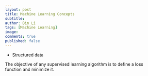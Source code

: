 ```yaml
---
layout: post
title: Machine Learning Concepts
subtitle:
author: Bin Li
tags: [Machine Learning]
image: 
comments: true
published: false
---
```


* Structured data

The objective of any supervised learning algorithm is to define a loss function and minimize it. 